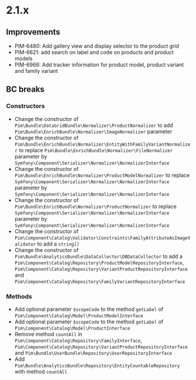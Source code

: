 # 2.1.x

## Improvements

- PIM-6480: Add gallery view and display selector to the product grid
- PIM-6621: add search on label and code on products and product models
- PIM-6966: Add tracker information for product model, product variant and family variant

## BC breaks

### Constructors

- Change the constructor of `Pim\Bundle\DataGridBundle\Normalizer\ProductNormalizer` to add `Pim\Bundle\EnrichBundle\Normalizer\ImageNormalizer` parameter
- Change the constructor of `Pim\Bundle\EnrichBundle\Normalizer\EntityWithFamilyVariantNormalizer` to replace `Pim\Bundle\EnrichBundle\Normalizer\FileNormalizer` parameter by `Symfony\Component\Serializer\Normalizer\NormalizerInterface`
- Change the constructor of `Pim\Bundle\EnrichBundle\Normalizer\ProductModelNormalizer` to replace `Symfony\Component\Serializer\Normalizer\NormalizerInterface` parameter by `Symfony\Component\Serializer\Normalizer\NormalizerInterface`
- Change the constructor of `Pim\Bundle\EnrichBundle\Normalizer\ProductNormalizer` to replace `Symfony\Component\Serializer\Normalizer\NormalizerInterface` parameter by `Symfony\Component\Serializer\Normalizer\NormalizerInterface`
- Change the constructor of `Pim\Component\Catalog\Validator\Constraints\FamilyAttributeAsImageValidator` to add a `string[]`
- Change the constructor of `Pim\Bundle\AnalyticsBundle\DataCollector\DBDataCollector` to add a `Pim\Component\Catalog\Repository\ProductModelRepositoryInterface`, `Pim\Component\Catalog\Repository\VariantProductRepositoryInterface` and `Pim\Component\Catalog\Repository\FamilyVariantRepositoryInterface`

### Methods

- Add optional parameter `$scopeCode` to the method `getLabel` of `Pim\Component\Catalog\Model\ProductModelInterface`
- Add optional parameter `$scopeCode` to the method `getLabel` of `Pim\Component\Catalog\Model\ProductInterface`
- Remove method `countAll` in `Pim\Component\Catalog\Repository\FamilyInterface`, `Pim\Component\Catalog\Repository\VariantProductRepositoryInterface` and `Pim\Bundle\UserBundle\Repository\UserRepositoryInterface`
- Add `Pim\Bundle\AnalyticsBundle\Repository\EntityCountableRepository` with method `countAll`

